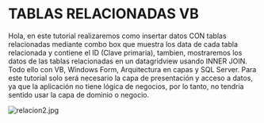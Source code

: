 # TABLAS RELACIONADAS VB
Hola, en este tutorial realizaremos como insertar datos CON tablas relacionadas mediante combo box que muestra los data de cada tabla relacionada y contiene el ID (Clave primaria), tambien, mostraremos los datos de las tablas relacionadas en un datagridview usando INNER JOIN. Todo ello con VB, Windows Form, Arquitectura en capas y SQL Server. Para este tutorial solo será necesario la capa de presentación y acceso a datos, ya que la aplicación no tiene lógica de negocios, por lo tanto, no tendría sentido usar la capa de dominio o negocio.

![relacion2.jpg](https://i.postimg.cc/bYKhbp3Q/relacion2.jpg)
